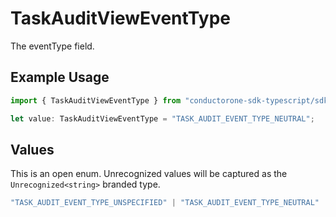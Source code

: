# TaskAuditViewEventType

The eventType field.

## Example Usage

```typescript
import { TaskAuditViewEventType } from "conductorone-sdk-typescript/sdk/models/shared";

let value: TaskAuditViewEventType = "TASK_AUDIT_EVENT_TYPE_NEUTRAL";
```

## Values

This is an open enum. Unrecognized values will be captured as the `Unrecognized<string>` branded type.

```typescript
"TASK_AUDIT_EVENT_TYPE_UNSPECIFIED" | "TASK_AUDIT_EVENT_TYPE_NEUTRAL" | "TASK_AUDIT_EVENT_TYPE_ERROR" | Unrecognized<string>
```